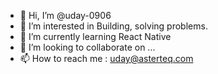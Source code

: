 - 👋 Hi, I’m @uday-0906
- 👀 I’m interested in Building, solving problems.
- 🌱 I’m currently learning React Native
- 💞️ I’m looking to collaborate on ...
- 📫 How to reach me : uday@asterteq.com

<!---
uday-0906/uday-0906 is a ✨ special ✨ repository because its `README.md` (this file) appears on your GitHub profile.
You can click the Preview link to take a look at your changes.
--->
